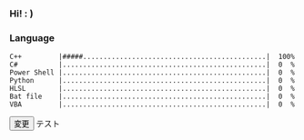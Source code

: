 ### Hi!   : )

### Language
<!--
# = 2%
. = 2%
            |..................................................|  0  %
-->
```
C++         |#####.............................................|  100%
C#          |..................................................|  0  %
Power Shell |..................................................|  0  %
Python      |..................................................|  0  %
HLSL        |..................................................|  0  %
Bat file    |..................................................|  0  %
VBA         |..................................................|  0  %
```

<button type="button" onclick="func1();" style="margin-bottom:16px;">変更</button>
<span id="test1">テスト</span>
<script>
function func1() {
    var x = document.getElementById("test1");
    x.innerHTML = "JavaScriptで変更";
}
